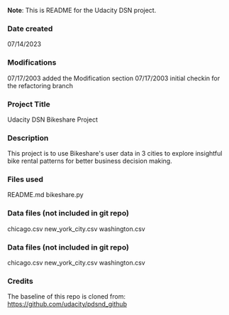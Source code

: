 
**Note**: 
This is README for the Udacity DSN project.

### Date created
07/14/2023

### Modifications
07/17/2003 added the Modification section
07/17/2003 initial checkin for the refactoring branch

### Project Title
Udacity DSN Bikeshare Project

### Description
This project is to use Bikeshare's user data in 3 cities to explore insightful bike rental patterns for better business decision making.

### Files used
README.md
bikeshare.py

### Data files (not included in git repo)
chicago.csv
new_york_city.csv
washington.csv

### Data files (not included in git repo)
chicago.csv
new_york_city.csv
washington.csv

### Credits
The baseline of this repo is cloned from:
 https://github.com/udacity/pdsnd_github 
